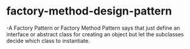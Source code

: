 # factory-method-design-pattern
-A Factory Pattern or Factory Method Pattern says that just define an interface or abstract class for creating an object but let the subclasses decide which class to instantiate.
